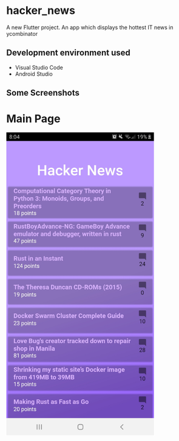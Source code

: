 # hacker_news

A new Flutter project.
An app which displays the hottest IT news in ycombinator

## Development environment used
  - Visual Studio Code
  - Android Studio
  
## Some Screenshots

<p>
  <h1>Main Page</h1>
  <img alt="News List" src="screenshots/newslist.jpg" height = "800px"> 
</p>
